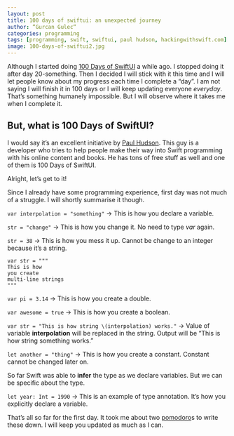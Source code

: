 ```yaml
---
layout: post
title: 100 days of swiftui: an unexpected journey
author: “Gurcan Gulec“
categories: programming
tags: [programming, swift, swiftui, paul hudson, hackingwithswift.com]
image: 100-days-of-swiftui2.jpg
---
```

Although I started doing [100 Days of SwiftUI](https://www.hackingwithswift.com/100/swiftui/1) a while ago. I stopped doing it after day 20-something. Then I decided I will stick with it this time and I will let people know about my progress each time I complete a “day”. I am not saying I will finish it in 100 days or I will keep updating everyone *everyday*. That’s something humanely impossible.  But I will observe where it takes me when I complete it.

## But, what is 100 Days of SwiftUI?
I would say it’s an excellent initiative by [Paul Hudson](https://twitter.com/twostraws). This guy is a developer who tries to help people make their way into Swift programming with his online content and books. He has tons of free stuff as well and one of them is 100 Days of SwiftUI. 

Alright, let’s get to it!

Since I already have some programming experience, first day was not much of a struggle. I will shortly summarise it though.

`var interpolation = "something"`  -> This is how you declare a variable.

`str = "change"` -> This is how you change it. No need to type _var_ again.

`str = 38` -> This is how you mess it up. Cannot be change to an integer because it’s a string.
```
var str = """
This is how
you create
multi-line strings
"""
```
`var pi = 3.14` -> This is how you create a double.

`var awesome = true` -> This is how you create a boolean.

`var str = "This is how string \(interpolation) works."` -> Value of variable **interpolation** will be replaced in the string. Output will be “This is how string something works.”

`let another = "thing"` -> This is how you create a constant. Constant cannot be changed later on.

So far Swift was able to **infer** the type as we declare variables. But we can be specific about the type.

`let year: Int = 1990` -> This is an example of type annotation. It’s how you explicitly declare a variable.

That’s all so far for the first day. It took me about two [pomodoro](https://en.wikipedia.org/wiki/Pomodoro_Technique)s to write these down. I will keep you updated as much as I can. 

